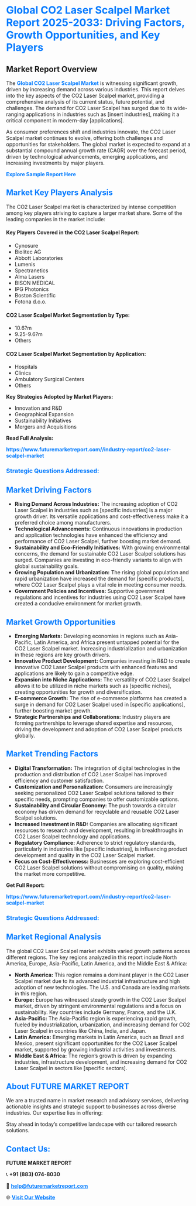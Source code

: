 <h1 style="color: #007BFF;">Global CO2 Laser Scalpel Market Report 2025-2033: Driving Factors, Growth Opportunities, and Key Players</h1>

<section id="overview">
<h2>Market Report Overview</h2>
<p>The <a href="https://www.futuremarketreport.com//industry-report/co2-laser-scalpel-market" style="color: #007BFF; text-decoration: none;"><strong>Global CO2 Laser Scalpel Market</strong></a> is witnessing significant growth, driven by increasing demand across various industries. This report delves into the key aspects of the CO2 Laser Scalpel market, providing a comprehensive analysis of its current status, future potential, and challenges. The demand for CO2 Laser Scalpel has surged due to its wide-ranging applications in industries such as [insert industries], making it a critical component in modern-day [applications].</p>
<p>As consumer preferences shift and industries innovate, the CO2 Laser Scalpel market continues to evolve, offering both challenges and opportunities for stakeholders. The global market is expected to expand at a substantial compound annual growth rate (CAGR) over the forecast period, driven by technological advancements, emerging applications, and increasing investments by major players.</p>
</section>

<section id="overview">
<p><a href="https://www.futuremarketreport.com//request-sample/reportId=77584" style="color: #007BFF; text-decoration: none;"><strong>Explore Sample Report Here</strong></a></p>
</section>

<section id="key-players">
<h2 style="color: #007BFF;">Market Key Players Analysis</h2>
<p>The CO2 Laser Scalpel market is characterized by intense competition among key players striving to capture a larger market share. Some of the leading companies in the market include:</p>
<h4>Key Players Covered in the CO2 Laser Scalpel Report:</h4>
<ul><li>Cynosure</li><li>Biolitec AG</li><li>Abbott Laboratories</li><li>Lumenis</li><li>Spectranetics</li><li>Alma Lasers</li><li>BISON MEDICAL</li><li>IPG Photonics</li><li>Boston Scientific</li><li>Fotona d.o.o.</li></ul>
<h4>CO2 Laser Scalpel Market Segmentation by Type:</h4>
<ul><li>10.6?m</li><li>9.25-9.6?m</li><li>Others</li></ul>

<h4>CO2 Laser Scalpel Market Segmentation by Application:</h4>
<ul><li>Hospitals</li><li>Clinics</li><li>Ambulatory Surgical Centers</li><li>Others</li></ul>
<p><strong>Key Strategies Adopted by Market Players:</strong></p>
<ul>
<li>Innovation and R&D</li>
<li>Geographical Expansion</li>
<li>Sustainability Initiatives</li>
<li>Mergers and Acquisitions</li>
</ul>
</section>

<section>
<p><strong>Read Full Analysis: </strong></p><a href="https://www.futuremarketreport.com//industry-report/co2-laser-scalpel-market" style="color: #007BFF; text-decoration: none;"><strong>https://www.futuremarketreport.com//industry-report/co2-laser-scalpel-market</strong></a>
<h3 style="color: #007BFF;">Strategic Questions Addressed:</h3>
</section>

<section id="driving-factors">
<h2 style="color: #007BFF;">Market Driving Factors</h2>
<ul>
<li><strong>Rising Demand Across Industries:</strong> The increasing adoption of CO2 Laser Scalpel in industries such as [specific industries] is a major growth driver. Its versatile applications and cost-effectiveness make it a preferred choice among manufacturers.</li>
<li><strong>Technological Advancements:</strong> Continuous innovations in production and application technologies have enhanced the efficiency and performance of CO2 Laser Scalpel, further boosting market demand.</li>
<li><strong>Sustainability and Eco-Friendly Initiatives:</strong> With growing environmental concerns, the demand for sustainable CO2 Laser Scalpel solutions has surged. Companies are investing in eco-friendly variants to align with global sustainability goals.</li>
<li><strong>Growing Population and Urbanization:</strong> The rising global population and rapid urbanization have increased the demand for [specific products], where CO2 Laser Scalpel plays a vital role in meeting consumer needs.</li>
<li><strong>Government Policies and Incentives:</strong> Supportive government regulations and incentives for industries using CO2 Laser Scalpel have created a conducive environment for market growth.</li>
</ul>
</section>

<section id="growth-opportunities">
<h2 style="color: #007BFF;">Market Growth Opportunities</h2>
<ul>
<li><strong>Emerging Markets:</strong> Developing economies in regions such as Asia-Pacific, Latin America, and Africa present untapped potential for the CO2 Laser Scalpel market. Increasing industrialization and urbanization in these regions are key growth drivers.</li>
<li><strong>Innovative Product Development:</strong> Companies investing in R&D to create innovative CO2 Laser Scalpel products with enhanced features and applications are likely to gain a competitive edge.</li>
<li><strong>Expansion into Niche Applications:</strong> The versatility of CO2 Laser Scalpel allows it to be utilized in niche markets such as [specific niches], creating opportunities for growth and diversification.</li>
<li><strong>E-commerce Growth:</strong> The rise of e-commerce platforms has created a surge in demand for CO2 Laser Scalpel used in [specific applications], further boosting market growth.</li>
<li><strong>Strategic Partnerships and Collaborations:</strong> Industry players are forming partnerships to leverage shared expertise and resources, driving the development and adoption of CO2 Laser Scalpel products globally.</li>
</ul>
</section>

<section id="trending-factors">
<h2 style="color: #007BFF;">Market Trending Factors</h2>
<ul>
<li><strong>Digital Transformation:</strong> The integration of digital technologies in the production and distribution of CO2 Laser Scalpel has improved efficiency and customer satisfaction.</li>
<li><strong>Customization and Personalization:</strong> Consumers are increasingly seeking personalized CO2 Laser Scalpel solutions tailored to their specific needs, prompting companies to offer customizable options.</li>
<li><strong>Sustainability and Circular Economy:</strong> The push towards a circular economy has driven demand for recyclable and reusable CO2 Laser Scalpel solutions.</li>
<li><strong>Increased Investment in R&D:</strong> Companies are allocating significant resources to research and development, resulting in breakthroughs in CO2 Laser Scalpel technology and applications.</li>
<li><strong>Regulatory Compliance:</strong> Adherence to strict regulatory standards, particularly in industries like [specific industries], is influencing product development and quality in the CO2 Laser Scalpel market.</li>
<li><strong>Focus on Cost-Effectiveness:</strong> Businesses are exploring cost-efficient CO2 Laser Scalpel solutions without compromising on quality, making the market more competitive.</li>
</ul>
</section>

<section>
<p><strong>Get Full Report: </strong></p><a href="https://www.futuremarketreport.com//industry-report/co2-laser-scalpel-market" style="color: #007BFF; text-decoration: none;"><strong>https://www.futuremarketreport.com//industry-report/co2-laser-scalpel-market</strong></a>
<h3 style="color: #007BFF;">Strategic Questions Addressed:</h3>
</section>


<section id="regional-analysis">
<h2 style="color: #007BFF;">Market Regional Analysis</h2>
<p>The global CO2 Laser Scalpel market exhibits varied growth patterns across different regions. The key regions analyzed in this report include North America, Europe, Asia-Pacific, Latin America, and the Middle East & Africa:</p>
<ul>
<li><strong>North America:</strong> This region remains a dominant player in the CO2 Laser Scalpel market due to its advanced industrial infrastructure and high adoption of new technologies. The U.S. and Canada are leading markets in this region.</li>
<li><strong>Europe:</strong> Europe has witnessed steady growth in the CO2 Laser Scalpel market, driven by stringent environmental regulations and a focus on sustainability. Key countries include Germany, France, and the U.K.</li>
<li><strong>Asia-Pacific:</strong> The Asia-Pacific region is experiencing rapid growth, fueled by industrialization, urbanization, and increasing demand for CO2 Laser Scalpel in countries like China, India, and Japan.</li>
<li><strong>Latin America:</strong> Emerging markets in Latin America, such as Brazil and Mexico, present significant opportunities for the CO2 Laser Scalpel market, supported by growing industrial activities and investments.</li>
<li><strong>Middle East & Africa:</strong> The region’s growth is driven by expanding industries, infrastructure development, and increasing demand for CO2 Laser Scalpel in sectors like [specific sectors].</li>
</ul>
</section>

<footer>
<h2 style="color: #007BFF;">About FUTURE MARKET REPORT</h2>
<p>We are a trusted name in market research and advisory services, delivering actionable insights and strategic support to businesses across diverse industries. Our expertise lies in offering:</p>

<p>Stay ahead in today’s competitive landscape with our tailored research solutions.</p>

<h2 style="color: #007BFF;">Contact Us:</h2>
<p><strong>FUTURE MARKET REPORT</strong></p>
<p>📞 <strong>+91 (883) 074-8030</strong></p>
<p>📧 <strong><a href="mailto:help@futuremarketreport.com" style="color: #007BFF;">help@futuremarketreport.com</a></strong></p>
<p>🌐 <strong><a href="https://www.futuremarketreport.com/" style="color: #007BFF;">Visit Our Website</a></strong></p>
</footer>